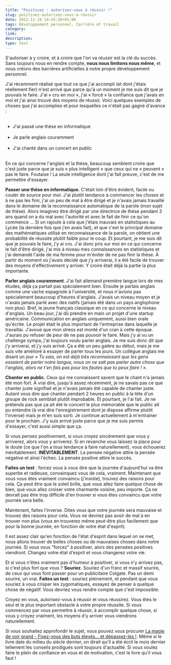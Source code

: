 ```yaml
---
title: "Positivez : autorisez-vous à réussir !"
slug: positivez-autorisez-vous-à-réussir
date: 2012-11-24 14:43:26+01:00
tags: Développement personnel, Carrière et travail
category: 
link: 
description: 
type: text
---
```


<p><p>S'autoriser à y croire, et à croire que l'on va réussir est la clé du succès. Sans toujours nous en rendre compte, <strong>nous nous limitons nous même</strong>, et nous créons des barrières artificielles à notre propre développement personnel.</p></p>
<!-- TEASER_END -->
<p><p>J'ai récemment réalisé que tout ce que j'ai accompli (et dont j'étais réellement fier) n'est arrivé que parce qu'à un moment je me suis dit que je pouvais le faire. J'ai « cru en moi », j'ai « forcé » la confiance que j'avais en moi et j'ai ainsi trouvé des moyens de réussir. Voici quelques exemples de choses que j'ai accomplies et pour lesquelles ce n'était pas gagné d'avance :</p></p>

<p><ul><br /><li>J'ai passé une thèse en informatique</li><br /><li>Je parle anglais couramment</li><br /><li>J'ai chanté dans un concert en public</li><br /></ul></p>

<p><p>En ce qui concerne l'anglais et la thèse, beaucoup semblent croire que c'est juste parce que je suis « plus intelligent » que ceux qui ne « peuvent » pas le faire. Foutaise ! La seule intelligence dont j'ai fait preuve, c'est de me permettre d'essayer.</p></p>

<p><p><strong>Passer une thèse en informatique.</strong> C'était loin d'être évident, facile ou couler de source pour moi. J'ai plutôt tendance à commencer les choses et à ne pas les finir, j'ai un peu de mal à être dirigé et je n'avais jamais travaillé dans le domaine de la reconnaissance automatique de la parole (mon sujet de thèse). Alors imaginez être dirigé par une directrice de thèse pendant 3 ans quand on a du mal avec l'autorité et avec le fait de finir ce qu'on commence ...  Si on rajoute à cela que j'étais mauvais en statistiques au Lycée (la dernière fois que j'en avais fait), et que c'est le principal domaine des mathématiques utilisé en reconnaissance de la parole, on obtient une probabilité de réussite plutôt faible pour le coup. Et pourtant, je me suis dit que je pouvais le faire, j'y ai cru. J'ai donc pris sur moi en ce qui concerne le fait d'être dirigé, j'ai mis à niveau mes connaissances en statistiques et j'ai demandé l'aide de ma femme pour m'éviter de ne pas finir la thèse. À partir du moment où j'avais décidé que j'y arriverai, il a été facile de trouver des moyens d'effectivement y arriver. Y croire était déjà la partie la plus importante.</p></p>

<p><p><strong>Parler anglais couramment</strong>. J'ai fait allemand première langue lors de mes études, déjà ça partait pas spécialement bien. Ensuite je parlais anglais comme une vache espagnole à l'université, et nous n'avions pas spécialement beaucoup d'heures d'anglais. J'avais un niveau moyen et je n'avais jamais parlé avec des natifs (jamais été dans un pays anglophone non plus). Bref, le jeune français classique en ce qui concerne le niveau d'anglais. Un beau jour, j'ai dû prendre en main un projet d'une startup américaine. Communication en anglais uniquement, aussi bien orale qu'écrite. Le projet était le plus important de l'entreprise dans laquelle je travaillai. J'avoue que mon stress est monté d'un cran à cette époque. J'aurais pu refuser de peur de ne pas pouvoir le faire. Mais j'y ai vu un challenge sympa, j'ai toujours voulu parler anglais. Je me suis donc dit que j'y arriverai, et j'y suis arrivé. Ça a été un peu galère au début, mais je me suis vite amélioré à essayer de parler tous les jours. Un collègue anglais me disant un jour <em>« Tu sais, on est déjà très reconnaissant que les gens essaient de parler notre langue, nous on ne sait pas parler autre chose que l'anglais, alors ne t'en fais pas pour les fautes que tu peux faire ! »</em>.</p></p>

<p><p><strong>Chanter en public.</strong> Ceux qui me connaissent savent que le chant n'a jamais été mon fort. À vrai dire, jusqu'à assez récemment, je ne savais pas ce que chanter juste signifiait et je n'avais jamais été capable de chanter juste. Autant vous dire que chanter pendant 2 heures en public à la tête d'un groupe de rock semblait plutôt improbable. Et pourtant, je l'ai fait. Je ne prétends pas que ça ait été le concert le plus mémorable que le public ait pu entendre (à vrai dire l'enregistrement dont je dispose affirme plutôt l'inverse) mais je m'en suis sorti. Je continue actuellement à m'entrainer pour le prochain. J'y suis arrivé juste parce que je me suis permis d'essayer, c'est aussi simple que ça.</p></p>

<p><p>Si vous pensez positivement, si vous croyez sincèrement que vous y arriverez, alors vous y arriverez. Si en revanche vous laissez la place pour le doute (ce que l'on a tous tendance à faire naturellement), vous échouerez inévitablement. <strong>INÉVITABLEMENT</strong>. La pensée négative attire la pensée négative et ainsi l'échec. La pensée positive attire le succès.</p></p>

<p><p><strong>Faites un test</strong> : forcez vous à vous dire que la journée d'aujourd'hui va être superbe et radieuse, convainquez vous de cela, vraiment. Maintenant que vous vous êtes vraiment convaincu (j'insiste), trouvez des raisons pour cela. Ça peut être que le soleil brille, que vous allez faire quelque chose de bien, que vous allez croiser votre charmante voisine, peu importe. Ça ne devrait pas être trop difficile d'en trouver si vous êtes convaincu que votre journée sera belle.</p></p>

<p><p>Maintenant, faites l'inverse. Dites vous que votre journée sera mauvaise et trouvez des raisons pour cela. Vous ne devriez pas avoir de mal à en trouver non plus (vous en trouverez même peut-être plus facilement que pour la bonne journée, en fonction de votre état d'esprit).</p></p>

<p><p>Il est assez clair qu'en fonction de l'état d'esprit dans lequel on se met, nous allons trouver de belles choses ou de mauvaises choses dans notre journée. Si vous vous "forcez" à positiver, alors des pensées positives viendront. Changez votre état d'esprit et vous changerez votre vie.</p></p>

<p><p>Et si vous n'êtes vraiment pas d'humeur à positiver, si vous n'y arrivez pas, si c'est plus fort que vous ? <strong>Souriez</strong>. Souriez d'un franc et massif sourire, de ceux qui vous font passer pour un publicitaire Colgate. Pas un demi sourire, un vrai. <strong>Faites un test</strong> : souriez pleinement, et pendant que vous souriez à vous crisper les zygomatiques, essayez de penser à quelque chose de négatif. Vous devriez vous rendre compte que c'est impossible.</p></p>

<p><p>Croyez en vous, autorisez-vous à réussir et vous réussirez. Vous êtes le seul et le plus important obstacle à votre propre réussite. Si vous commencez par vous permettre à réussir, à accomplir quelque chose, si vous y croyez vraiment, les moyens d'y arriver vous viendrons naturellement.</p></p>

<p><p>Si vous souhaitez approfondir le sujet, vous pouvez vous procurer <a href="http://www.amazon.fr/gp/product/2892250498/ref=as_li_ss_tl?ie=UTF8&amp;tag=vincjous-21&amp;linkCode=as2&amp;camp=1642&amp;creative=19458&amp;creativeASIN=2892250498">La magie de voir grand - Fixez-vous des buts élevés... et dépassez-les !</a>. Même si le livre date du milieu du siècle dernier, on dirait qu'il a été écrit le mois dernier tellement les conseils prodigués sont toujours d'actualité. Si vous voulez faire le plein de confiance en vous et de motivation, c'est le livre qu'il vous faut !</p></p>
